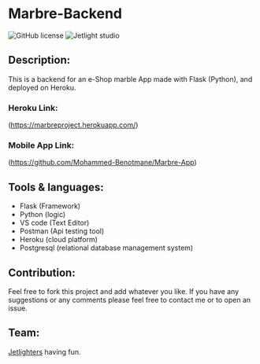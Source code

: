 # Marbre-Backend

![GitHub license](https://img.shields.io/github/license/Mohammed-Benotmane/Tower-Defense-Game.svg)
![Jetlight studio](https://img.shields.io/badge/Made%20by-Jetlight%20studio-blue.svg?color=082544)

## Description:

This is a backend for an e-Shop marble App made with Flask (Python), and deployed on Heroku.

### Heroku Link:
(https://marbreproject.herokuapp.com/)

### Mobile App Link:
(https://github.com/Mohammed-Benotmane/Marbre-App)

## Tools & languages:
* Flask (Framework)
* Python (logic)
* VS code (Text Editor)
* Postman (Api testing tool)
* Heroku (cloud platform)
* Postgresql (relational database management system)

## Contribution:
Feel free to fork this project and add whatever you like. If you have any suggestions or any comments please feel free to contact me or to open an issue.

## Team:
[Jetlighters](https://github.com/JetLightStudio) having fun.


